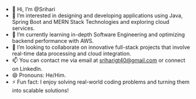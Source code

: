- 👋 Hi, I’m @Srihari
- 👀 I’m interested in designing and developing applications using Java, Spring Boot and  MERN Stack Technologies and exploring cloud services.
- 🌱 I’m currently learning in-depth Software Engineering and optimizing backend performance with AWS.
- 💞️ I’m looking to collaborate on innovative full-stack projects that involve real-time data processing and cloud integration.
- 📫 You can contact me via email at sriharigt40@gmail.com or connect on LinkedIn.
- 😄 Pronouns: He/Him.
- ⚡ Fun fact: I enjoy solving real-world coding problems and turning them into scalable solutions!

<!---
Srihari2990/Srihari2990 is a ✨ special ✨ repository because its `README.md` (this file) appears on your GitHub profile.
You can click the Preview link to take a look at your changes.
--->
